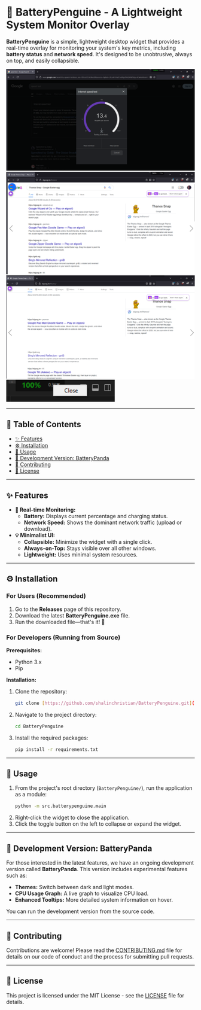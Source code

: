 # 🐧 BatteryPenguine - A Lightweight System Monitor Overlay

**BatteryPenguine** is a simple, lightweight desktop widget that provides a real-time overlay for monitoring your system's key metrics, including **battery status** and **network speed**. It's designed to be unobtrusive, always on top, and easily collapsible.

![BatteryPenguine Screenshot](docs/images/penguine_screenshot.png)
![BatteryPenguine Screenshot](docs/images/penguine_screenshot2.png)
![BatteryPenguine Screenshot](docs/images/penguine_screenshot3.png)
![BatteryPenguine Screenshot](docs/images/penguine_screenshot4.png)


---

## 📖 Table of Contents

- [✨ Features](#-features)
- [⚙️ Installation](#-installation)
- [🚀 Usage](#-usage)
- [🐼 Development Version: BatteryPanda](#-development-version-batterypanda)
- [🤝 Contributing](#-contributing)
- [📄 License](#-license)

---

## ✨ Features

-   **🔋 Real-time Monitoring:**
    -   **Battery:** Displays current percentage and charging status.
    -   **Network Speed:** Shows the dominant network traffic (upload or download).
-   **💡 Minimalist UI:**
    -   **Collapsible:** Minimize the widget with a single click.
    -   **Always-on-Top:** Stays visible over all other windows.
    -   **Lightweight:** Uses minimal system resources.

---

## ⚙️ Installation

### For Users (Recommended)

1.  Go to the **Releases** page of this repository.
2.  Download the latest **BatteryPenguine.exe** file.
3.  Run the downloaded file—that's it! 🎉

### For Developers (Running from Source)

**Prerequisites:**

* Python 3.x
* Pip

**Installation:**

1.  Clone the repository:
    ```bash
    git clone [https://github.com/shalinchristian/BatteryPenguine.git](https://github.com/shalinchristian/BatteryPenguine.git)
    ```
2.  Navigate to the project directory:
    ```bash
    cd BatteryPenguine
    ```
3.  Install the required packages:
    ```bash
    pip install -r requirements.txt
    ```

---

## 🚀 Usage

1.  From the project's root directory (`BatteryPenguine/`), run the application as a module:
    ```bash
    python -m src.batterypenguine.main
    ```
2.  Right-click the widget to close the application.
3.  Click the toggle button on the left to collapse or expand the widget.

---

## 🐼 Development Version: BatteryPanda

For those interested in the latest features, we have an ongoing development version called **BatteryPanda**. This version includes experimental features such as:

-   **Themes:** Switch between dark and light modes.
-   **CPU Usage Graph:** A live graph to visualize CPU load.
-   **Enhanced Tooltips:** More detailed system information on hover.

You can run the development version from the source code.

---

## 🤝 Contributing

Contributions are welcome! Please read the [CONTRIBUTING.md](CONTRIBUTING.md) file for details on our code of conduct and the process for submitting pull requests.

---

## 📄 License

This project is licensed under the MIT License - see the [LICENSE](LICENSE) file for details.
